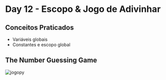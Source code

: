 # Day 12 - Escopo & Jogo de Adivinhar
## Conceitos Praticados
- Variáveis globais
- Constantes e escopo global

## The Number Guessing Game
![jogopy](https://github.com/terramotta/100-days-python-bootcamp/assets/53800269/10d9b5b6-20e4-4efe-9839-de2dc5639eb2)




